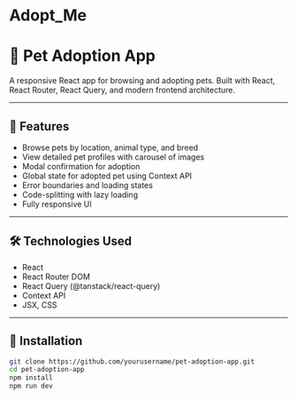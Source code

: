 # Adopt_Me

# 🐾 Pet Adoption App

A responsive React app for browsing and adopting pets. Built with React, React Router, React Query, and modern frontend architecture.

---

## 🚀 Features

- Browse pets by location, animal type, and breed
- View detailed pet profiles with carousel of images
- Modal confirmation for adoption
- Global state for adopted pet using Context API
- Error boundaries and loading states
- Code-splitting with lazy loading
- Fully responsive UI

---

## 🛠️ Technologies Used

- React
- React Router DOM
- React Query (@tanstack/react-query)
- Context API
- JSX, CSS

---

## 🔧 Installation

```bash
git clone https://github.com/yourusername/pet-adoption-app.git
cd pet-adoption-app
npm install
npm run dev
